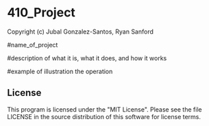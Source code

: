 # 410_Project

Copyright (c) Jubal Gonzalez-Santos, Ryan Sanford

#name_of_project

#description of what it is, what it does, and how it works

#example of illustration the operation

## License 
This program is licensed under the "MIT License". Please see the file LICENSE in the source distribution of this software for license terms.

